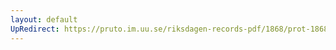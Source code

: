 ```yaml
---
layout: default
UpRedirect: https://pruto.im.uu.se/riksdagen-records-pdf/1868/prot-1868--ak--427.pdf
---
```

